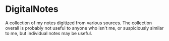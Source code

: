 # DigitalNotes
A collection of my notes digitized from various sources. The collection overall is probably not useful to anyone who isn't me, or suspiciously similar to me, but individual notes may be useful.